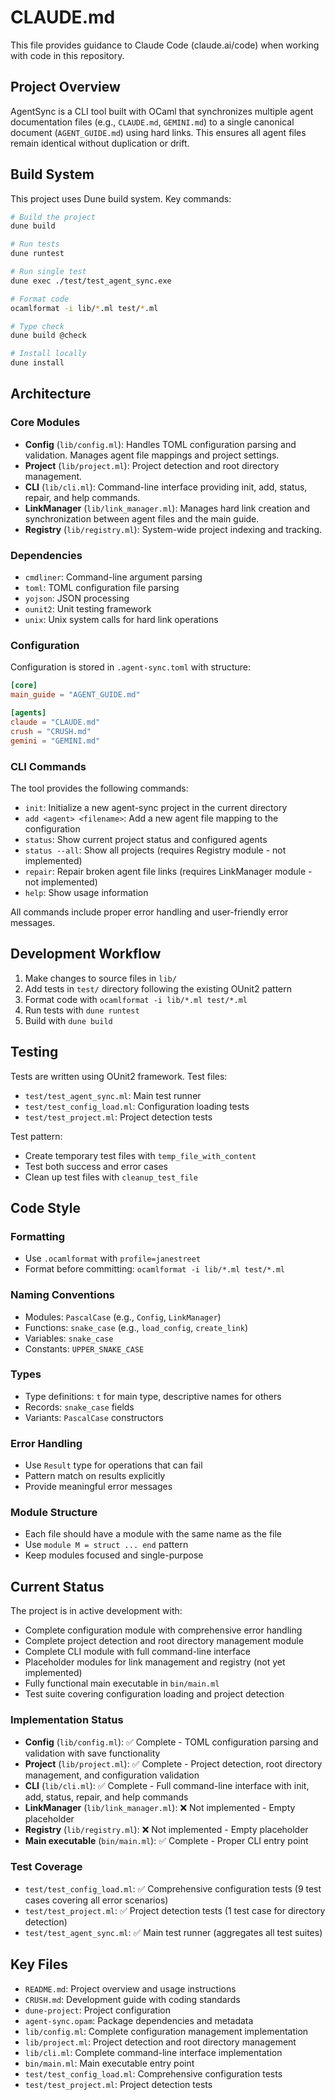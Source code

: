 # CLAUDE.md

This file provides guidance to Claude Code (claude.ai/code) when working with code in this repository.

## Project Overview

AgentSync is a CLI tool built with OCaml that synchronizes multiple agent documentation files (e.g., `CLAUDE.md`, `GEMINI.md`) to a single canonical document (`AGENT_GUIDE.md`) using hard links. This ensures all agent files remain identical without duplication or drift.

## Build System

This project uses Dune build system. Key commands:

```bash
# Build the project
dune build

# Run tests
dune runtest

# Run single test
dune exec ./test/test_agent_sync.exe

# Format code
ocamlformat -i lib/*.ml test/*.ml

# Type check
dune build @check

# Install locally
dune install
```

## Architecture

### Core Modules

- **Config** (`lib/config.ml`): Handles TOML configuration parsing and validation. Manages agent file mappings and project settings.
- **Project** (`lib/project.ml`): Project detection and root directory management.
- **CLI** (`lib/cli.ml`): Command-line interface providing init, add, status, repair, and help commands.
- **LinkManager** (`lib/link_manager.ml`): Manages hard link creation and synchronization between agent files and the main guide.
- **Registry** (`lib/registry.ml`): System-wide project indexing and tracking.

### Dependencies

- `cmdliner`: Command-line argument parsing
- `toml`: TOML configuration file parsing
- `yojson`: JSON processing
- `ounit2`: Unit testing framework
- `unix`: Unix system calls for hard link operations

### Configuration

Configuration is stored in `.agent-sync.toml` with structure:

```toml
[core]
main_guide = "AGENT_GUIDE.md"

[agents]
claude = "CLAUDE.md"
crush = "CRUSH.md"
gemini = "GEMINI.md"
```

### CLI Commands

The tool provides the following commands:

- `init`: Initialize a new agent-sync project in the current directory
- `add <agent> <filename>`: Add a new agent file mapping to the configuration
- `status`: Show current project status and configured agents
- `status --all`: Show all projects (requires Registry module - not implemented)
- `repair`: Repair broken agent file links (requires LinkManager module - not implemented)
- `help`: Show usage information

All commands include proper error handling and user-friendly error messages.

## Development Workflow

1. Make changes to source files in `lib/`
2. Add tests in `test/` directory following the existing OUnit2 pattern
3. Format code with `ocamlformat -i lib/*.ml test/*.ml`
4. Run tests with `dune runtest`
5. Build with `dune build`

## Testing

Tests are written using OUnit2 framework. Test files:

- `test/test_agent_sync.ml`: Main test runner
- `test/test_config_load.ml`: Configuration loading tests
- `test/test_project.ml`: Project detection tests

Test pattern:

- Create temporary test files with `temp_file_with_content`
- Test both success and error cases
- Clean up test files with `cleanup_test_file`

## Code Style

### Formatting

- Use `.ocamlformat` with `profile=janestreet`
- Format before committing: `ocamlformat -i lib/*.ml test/*.ml`

### Naming Conventions

- Modules: `PascalCase` (e.g., `Config`, `LinkManager`)
- Functions: `snake_case` (e.g., `load_config`, `create_link`)
- Variables: `snake_case`
- Constants: `UPPER_SNAKE_CASE`

### Types

- Type definitions: `t` for main type, descriptive names for others
- Records: `snake_case` fields
- Variants: `PascalCase` constructors

### Error Handling

- Use `Result` type for operations that can fail
- Pattern match on results explicitly
- Provide meaningful error messages

### Module Structure

- Each file should have a module with the same name as the file
- Use `module M = struct ... end` pattern
- Keep modules focused and single-purpose

## Current Status

The project is in active development with:

- Complete configuration module with comprehensive error handling
- Complete project detection and root directory management module
- Complete CLI module with full command-line interface
- Placeholder modules for link management and registry (not yet implemented)
- Fully functional main executable in `bin/main.ml`
- Test suite covering configuration loading and project detection

### Implementation Status

- **Config** (`lib/config.ml`): ✅ Complete - TOML configuration parsing and validation with save functionality
- **Project** (`lib/project.ml`): ✅ Complete - Project detection, root directory management, and configuration validation
- **CLI** (`lib/cli.ml`): ✅ Complete - Full command-line interface with init, add, status, repair, and help commands
- **LinkManager** (`lib/link_manager.ml`): ❌ Not implemented - Empty placeholder
- **Registry** (`lib/registry.ml`): ❌ Not implemented - Empty placeholder
- **Main executable** (`bin/main.ml`): ✅ Complete - Proper CLI entry point

### Test Coverage

- `test/test_config_load.ml`: ✅ Comprehensive configuration tests (9 test cases covering all error scenarios)
- `test/test_project.ml`: ✅ Project detection tests (1 test case for directory detection)
- `test/test_agent_sync.ml`: ✅ Main test runner (aggregates all test suites)

## Key Files

- `README.md`: Project overview and usage instructions
- `CRUSH.md`: Development guide with coding standards
- `dune-project`: Project configuration
- `agent-sync.opam`: Package dependencies and metadata
- `lib/config.ml`: Complete configuration management implementation
- `lib/project.ml`: Project detection and root directory management
- `lib/cli.ml`: Complete command-line interface implementation
- `bin/main.ml`: Main executable entry point
- `test/test_config_load.ml`: Comprehensive configuration tests
- `test/test_project.ml`: Project detection tests
